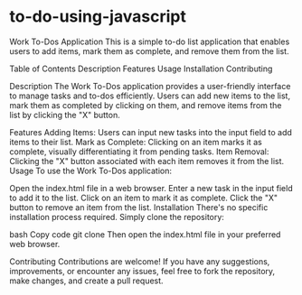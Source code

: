 # to-do-using-javascript
Work To-Dos Application
This is a simple to-do list application that enables users to add items, mark them as complete, and remove them from the list.

Table of Contents
Description
Features
Usage
Installation
Contributing

Description
The Work To-Dos application provides a user-friendly interface to manage tasks and to-dos efficiently. Users can add new items to the list, mark them as completed by clicking on them, and remove items from the list by clicking the "X" button.

Features
Adding Items: Users can input new tasks into the input field to add items to their list.
Mark as Complete: Clicking on an item marks it as complete, visually differentiating it from pending tasks.
Item Removal: Clicking the "X" button associated with each item removes it from the list.
Usage
To use the Work To-Dos application:

Open the index.html file in a web browser.
Enter a new task in the input field to add it to the list.
Click on an item to mark it as complete.
Click the "X" button to remove an item from the list.
Installation
There's no specific installation process required. Simply clone the repository:

bash
Copy code
git clone <repository-url>
Then open the index.html file in your preferred web browser.

Contributing
Contributions are welcome! If you have any suggestions, improvements, or encounter any issues, feel free to fork the repository, make changes, and create a pull request.
